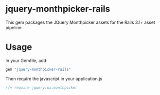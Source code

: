 # jquery-monthpicker-rails

This gem packages the JQuery Monthpicker assets for the Rails 3.1+ asset pipeline.

# Usage

In your Gemfile, add:

```ruby
gem "jquery-monthpicker-rails"
```

Then require the javascript in your application.js

```js
//= require jquery.ui.monthpicker
```

